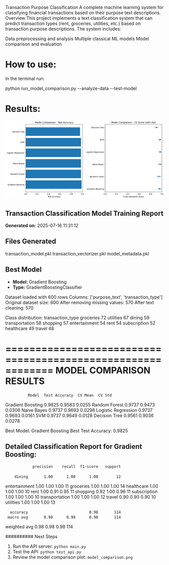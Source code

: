 Transaction Purpose Classification
A complete machine learning system for classifying financial transactions based on their purpose text descriptions.
Overview
This project implements a text classification system that can predict transaction types (rent, groceries, utilities, etc.) based on transaction purpose descriptions. The system includes:

Data preprocessing and analysis
Multiple classical ML models
Model comparison and evaluation

# How to use:
In the terminal run:

python run_model_comparison.py --analyze-data --test-model


# Results:
![alt text](image.png)

## Transaction Classification Model Training Report
**Generated on:** 2025-07-16 11:31:12

## Files Generated
transaction_model.pkl
transaction_vectorizer.pkl
model_metadata.pkl


## Best Model
- **Model:** Gradient Boosting
- **Type:** GradientBoostingClassifier


Dataset loaded with 600 rows
Columns: ['purpose_text', 'transaction_type']
Original dataset size: 600
After removing missing values: 570
After text cleaning: 570

Class distribution:
transaction_type
groceries         72
utilities         67
dining            59
transportation    58
shopping          57
entertainment     54
rent              54
subscription      52
healthcare        49
travel            48




============================================================
MODEL COMPARISON RESULTS
============================================================
              Model  Test Accuracy  CV Mean  CV Std
  Gradient Boosting         0.9825   0.9583  0.0255
      Random Forest         0.9737   0.9473  0.0306
        Naive Bayes         0.9737   0.9693  0.0298
Logistic Regression         0.9737   0.9693  0.0161
                SVM         0.9737   0.9649  0.0128
      Decision Tree         0.9561   0.9036  0.0278

Best Model: Gradient Boosting
Best Test Accuracy: 0.9825

Detailed Classification Report for Gradient Boosting:
--------------------------------------------------
                precision    recall  f1-score   support

        dining       1.00      1.00      1.00        12
 entertainment       1.00      1.00      1.00        11
     groceries       1.00      1.00      1.00        14
    healthcare       1.00      1.00      1.00        10
          rent       1.00      0.91      0.95        11
      shopping       0.92      1.00      0.96        11
  subscription       1.00      1.00      1.00        10
transportation       1.00      1.00      1.00        12
        travel       0.90      0.90      0.90        10
     utilities       1.00      1.00      1.00        13

      accuracy                           0.98       114
     macro avg       0.98      0.98      0.98       114
  weighted avg       0.98      0.98      0.98       114







##########
 Next Steps
1. Run the API server: `python main.py`
2. Test the API: `python test_api.py`
3. Review the model comparison plot: `model_comparison.png`
